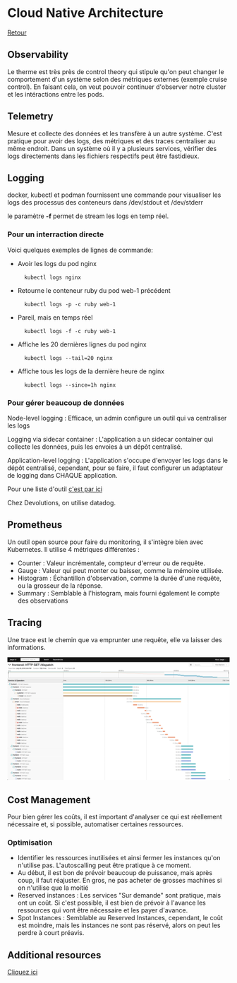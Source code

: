 # Cloud Native Architecture

[Retour](./README.md)

## Observability

Le therme est très près de control theory qui stipule qu'on peut changer le comportement d'un système selon des métriques externes (exemple cruise control). En faisant cela, on veut pouvoir continuer d'observer notre cluster et les intéractions entre les pods.

## Telemetry

Mesure et collecte des données et les transfère à un autre système. C'est pratique pour avoir des logs, des métriques et des traces centraliser au même endroit. Dans un système où il y a plusieurs services, vérifier des logs directements dans les fichiers respectifs peut être fastidieux.

## Logging

docker, kubectl et podman fournissent une commande pour visualiser les logs des processus des conteneurs dans /dev/stdout et /dev/stderr

le paramètre <b>-f</b> permet de stream les logs en temp réel.

### Pour un interraction directe

Voici quelques exemples de lignes de commande:

- Avoir les logs du pod nginx

        kubectl logs nginx 

- Retourne le conteneur ruby du pod web-1 précédent

        kubectl logs -p -c ruby web-1 

- Pareil, mais en temps réel

        kubectl logs -f -c ruby web-1 

- Affiche les 20 dernières lignes du pod nginx

        kubectl logs --tail=20 nginx 

- Affiche tous les logs de la dernière heure de nginx

        kubectl logs --since=1h nginx

### Pour gérer beaucoup de données

Node-level logging : Efficace, un admin configure un outil qui va centraliser les logs

Logging via sidecar container : L'application a un sidecar container qui collecte les données, puis les envoies à un dépôt centralisé.

Application-level logging : L'application s'occupe d'envoyer les logs dans le dépôt centralisé, cependant, pour se faire, il faut configurer un adaptateur de logging dans CHAQUE application.

Pour une liste d'outil [c'est par ici](https://www.fluentd.org/dataoutputs)

Chez Devolutions, on utilise datadog.

## Prometheus

Un outil open source pour faire du monitoring, il s'intègre bien avec Kubernetes. Il utilise 4 métriques différentes : 

- Counter : Valeur incrémentale, compteur d'erreur ou de requête.
- Gauge : Valeur qui peut monter ou baisser, comme la mémoire utilisée.
- Histogram : Échantillon d'observation, comme la durée d'une requête, ou la grosseur de la réponse.
- Summary : Semblable à l'histogram, mais fourni également le compte des observations

## Tracing

Une trace est le chemin que va emprunter une requête, elle va laisser des informations.

![chrootdirectories](./res/trace-detail-ss.png)

## Cost Management

Pour bien gérer les coûts, il est important d'analyser ce qui est réellement nécessaire et, si possible, automatiser certaines ressources.

### Optimisation

- Identifier les ressources inutilisées et ainsi fermer les instances qu'on n'utilise pas. L'autoscalling peut être pratique à ce moment.
- Au début, il est bon de prévoir beaucoup de puissance, mais après coup, il faut réajuster. En gros, ne pas acheter de grosses machines si on n'utilise que la moitié
- Reserved instances : Les services "Sur demande" sont pratique, mais ont un coût. Si c'est possible, il est bien de prévoir à l'avance les ressources qui vont être nécessaire et les payer d'avance.
- Spot Instances : Semblable au Reserved Instances, cependant, le coût est moindre, mais les instances ne sont pas réservé, alors on peut les perdre à court préavis.

## Additional resources

[Cliquez ici](https://trainingportal.linuxfoundation.org/learn/course/kubernetes-and-cloud-native-essentials-lfs250/cloud-native-observability/cloud-native-observability?page=7)

